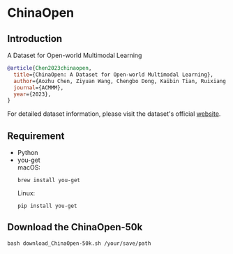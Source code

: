 # ChinaOpen

## Introduction
 A Dataset for Open-world Multimodal Learning
 
<!-- [DATASET] -->

```BibTeX
@article{Chen2023chinaopen,
  title={ChinaOpen: A Dataset for Open-world Multimodal Learning},
  author={Aozhu Chen, Ziyuan Wang, Chengbo Dong, Kaibin Tian, Ruixiang Zhao, Xun Liang, Zhanhui Kang, Xirong Li},
  journal={ACMMM},
  year={2023},
}
```
For detailed dataset information, please visit the dataset's official [website](https://ruc-aimc-lab.github.io/ChinaOpen/).  

## Requirement
- Python  
- you-get  
  macOS:  
  ```shell
  brew install you-get
  ```
  Linux:  
  ```shell
  pip install you-get
  ```

##  Download the ChinaOpen-50k

```shell
bash download_ChinaOpen-50k.sh /your/save/path
```

